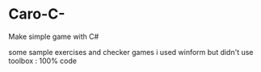 # Caro-C-
Make simple game with C#

some sample exercises and checker games
i used winform but didn't use toolbox : 100% code